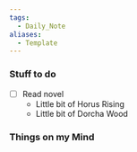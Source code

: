 ```yaml
---
tags:
  - Daily_Note
aliases:
  - Template
---
```

### Stuff to do
- [ ] Read novel
   - Little bit of Horus Rising
   - Little bit of Dorcha Wood
### Things on my Mind
